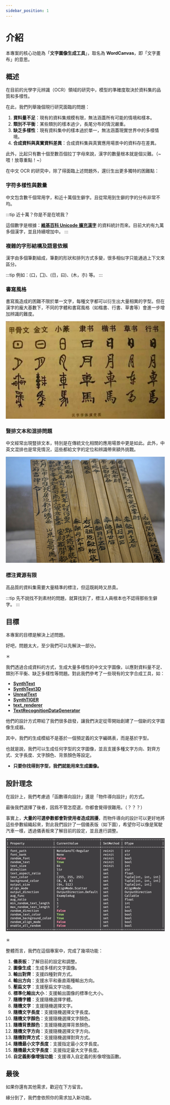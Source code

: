 ```yaml
---
sidebar_position: 1
---
```


# 介紹

本專案的核心功能為「**文字圖像生成工具**」，取名為 **WordCanvas**，即「文字畫布」的意思。

## 概述

在目前的光學字元辨識（OCR）領域的研究中，模型的準確度取決於資料集的品質和多樣性。

在此，我們列舉幾個現行研究面臨的問題：

1. **資料量不足**：現有的資料集規模有限，無法涵蓋所有可能的情境和樣本。
2. **類別不平衡**：某些類別的樣本過少，長尾分布的情況嚴重。
3. **缺乏多樣性**：現有資料集中的樣本過於單一，無法涵蓋現實世界中的多樣情境。
4. **合成資料與真實資料差異**：合成資料集與真實應用場景中的資料存在差異。

此外，比起只有數十個至數百個拉丁字母來說，漢字的數量根本就是個災難。（~喂！放尊重點！~）

在中文 OCR 的研究中，除了得面臨上述問題外，還衍生出更多獨特的困難點：

### 字符多樣性與數量

中文包含數千個常用字，和近十萬個生僻字。且從常用到生僻的字的分布非常不均。

:::tip
近十萬？你是不是在唬我？

這個數字是根據：[**維基百科 Unicode 擴充漢字**](https://zh.wikipedia.org/zh-tw/Wikipedia:Unicode%E6%89%A9%E5%B1%95%E6%B1%89%E5%AD%97) 的資料統計而來。目前大約有九萬多個漢字，並且持續增加中。
:::

### 複雜的字形結構及語意依賴

漢字由多個筆劃組成，筆劃的形狀和排列方式多變，很多相似字只能通過上下文來區分。

:::tip
例如：(口，囗)、(日，曰)、(木，朩) 等。
:::

### 書寫風格

書寫風造成的困難不限於單一文字，每種文字都可以衍生出大量相異的字型。但在漢字的龐大基數下，不同的字體和書寫風格（如楷書、行書、草書等）會進一步增加辨識的難度。

![calligraphy](./resources/calligraphy.jpg "https://artemperor.tw/focus/3372?page=2")

### 豎排文本和混排問題

中文經常出現豎排文本，特別是在傳統文化相關的應用場景中更是如此。此外，中英文混排也是常見情況，這些都給文字的定位和辨識帶來額外挑戰。

![vertical](./resources/vertical.jpg "由 三猎 - 自己的作品, CC BY-SA 4.0, https://commons.wikimedia.org/w/index.php?curid=58451813")

### 標注資源有限

高品質的資料集需要大量精準的標注，但這既耗時又昂貴。

:::tip
先不說找不到素材的問題，就算找到了，標注人員根本也不認得那些生僻字。
:::

## 目標

本專案的目標是解決上述問題。

好吧，問題太大，至少我們可以先解決一部分。

＊

我們透過合成資料的方式，生成大量多樣性的中文文字圖像，以應對資料量不足、類別不平衡、缺乏多樣性等問題。對此我們參考了一些現有的文字合成工具，如：

- [**SynthText**](https://github.com/ankush-me/SynthText)
- [**SynthText3D**](https://github.com/MhLiao/SynthText3D)
- [**UnrealText**](https://github.com/Jyouhou/UnrealText/)
- [**SynthTIGER**](https://github.com/clovaai/synthtiger)
- [**text_renderer**](https://github.com/Sanster/text_renderer)
- [**TextRecognitionDataGenerator**](https://github.com/Belval/TextRecognitionDataGenerator)

他們的設計方式帶給了我們很多啟發，讓我們決定從零開始創建了一個新的文字圖像生成器。

其中，我們的生成模組不是基於一個預定義的文字編碼表，而是基於字型。

也就是說，我們可以生成任何字型的文字圖像，並且支援多種文字方向、對齊方式、文字長度、文字顏色、背景顏色等設定。

- **只要你找得到字型，我們就能用來生成圖像。**

## 設計理念

在設計上，我們考慮過「函數導向設計」還是「物件導向設計」的方式。

最後我們選擇了後者，因爲不管怎麼選，你都會覺得很難用。（？？？）

事實上，**大量的可選參數都會對使用者造成困擾**，而物件導向的設計可以更好地將這些參數組織起來，對此我們設計了一個儀表版（如下圖），希望你可以像是駕駛汽車一樣，透過儀表板來了解目前的設定，並且進行調整。

![dashboard](./resources/dashboard.jpg)

＊

整體而言，我們在這個專案中，完成了幾項功能：

1. **儀表板**：了解目前的設定和調整。
2. **圖像生成**：生成多樣的文字圖像。
3. **輸出對齊**：支援四種對齊方式。
4. **輸出方向**：支援水平和垂直兩種輸出方向。
5. **壓扁文字**：支援壓扁文字功能。
6. **標準化輸出大小**：支援輸出圖像的標準化大小。
7. **隨機字體**：支援隨機選擇字體。
8. **隨機文字**：支援隨機選擇文字。
9. **隨機文字長度**：支援隨機選擇文字長度。
10. **隨機文字顏色**：支援隨機選擇文字顏色。
11. **隨機背景顏色**：支援隨機選擇背景顏色。
12. **隨機文字方向**：支援隨機選擇文字方向。
13. **隨機對齊方式**：支援隨機選擇對齊方式。
14. **隨機最小文字長度**：支援指定最小文字長度。
15. **隨機最大文字長度**：支援指定最大文字長度。
16. **自定義影像增強功能**：支援導入自定義的影像增強函數。

## 最後

如果你還有其他需求，歡迎在下方留言。

緣分到了，我們會依照你的需求加入新功能。